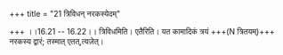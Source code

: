 +++
title = "21 त्रिविधन् नरकस्येदम्"

+++
।।16.21 -- 16.22।। त्रिविधमिति। एतैरिति। यत कामादिकं त्रयं +++(N त्रितयम्)+++ नरकस्य द्वारं; तस्मात् एतत्,त्यज़ेत्।
